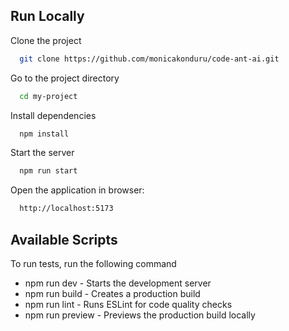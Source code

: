 ## Run Locally

Clone the project

```bash
  git clone https://github.com/monicakonduru/code-ant-ai.git
```

Go to the project directory

```bash
  cd my-project
```

Install dependencies

```bash
  npm install
```

Start the server

```bash
  npm run start
```

Open the application in browser:

```bash
  http://localhost:5173
```


## Available Scripts

To run tests, run the following command

- npm run dev - Starts the development server
- npm run build - Creates a production build
- npm run lint - Runs ESLint for code quality checks
- npm run preview - Previews the production build locally
